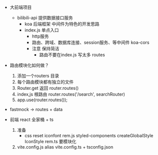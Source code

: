 - 大前端项目
    - bilibili-api 提供数据接口服务
        - koa 后端框架
            中间件为特色的开发思路
        - index.js 单点入口
            - http服务
            - 路由、跨域、数据库连接、session服务、等中间件
                koa-cors
            - 注意 保持简洁
                - 路由不要在index.js 写太多
                    routes

- 路由模块化如何做？
    1. 添加一个routers 目录
    2. 每个路由模块都有独立的文件
    3. Router.get  返回 router.routes()
    4. index,js 根路由 router.routes('/search', searchRouter)
    5. app.use(router.routes());

- fastmock -> routes + data

- 前端 react 全家桶 + ts
    1. 准备
        - css reset  iconfont rem.js
            styled-components  createGlobalStyle  IconStyle
            rem.ts 要模块化
    2. vite.config.js  alias
        vite.config.ts + tsconfig.json